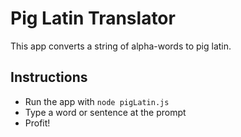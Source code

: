 # Pig Latin Translator

This app converts a string of alpha-words to pig latin.

## Instructions

* Run the app with `node pigLatin.js`
* Type a word or sentence at the prompt
* Profit!
